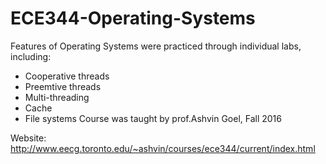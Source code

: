 # ECE344-Operating-Systems
Features of Operating Systems were practiced through individual labs, including:
- Cooperative threads
- Preemtive threads
- Multi-threading
- Cache
- File systems
Course was taught by prof.Ashvin Goel, Fall 2016

Website: http://www.eecg.toronto.edu/~ashvin/courses/ece344/current/index.html 

